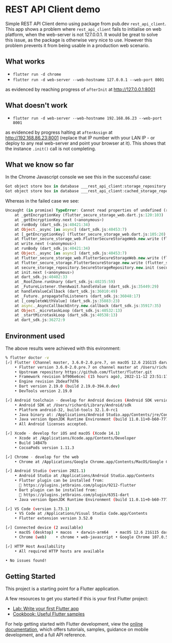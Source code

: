 # REST API Client demo

Simple REST API Client demo using package from pub.dev `rest_api_client`. This app shows a problem where `rest_api_client` fails to initialise on web platform, when the web-server is not 127.0.0.1. It would be great to solve this issue, as the package is otherwise very nice to use. However this problem prevents it from being usable in a production web scenario.

## What works

- `flutter run -d chrome`
- `flutter run -d web-server --web-hostname 127.0.0.1 --web-port 8001`

as evidenced by reaching progress of `afterInit` at <http://127.0.0.1:8001>

## What doesn't work

- `flutter run -d web-server --web-hostname 192.168.86.23 --web-port 8001`

as evidenced by progress halting at `afterAssign` at <http://192.168.86.23:8001> (replace that IP number with your LAN IP - or deploy to any real web-server and point your browser at it). This shows that the instance `.init()` call is not completing.

## What we know so far

In the Chrome Javascript console we see this in the successful case:

```dart
Got object store box in database ___rest_api_client:storage_repository. dart_sdk.js:29464
Got object store box in database ___rest_api_client:cached_storage_repository.
```

Whereas in the failed case we see:

```dart
Uncaught (in promise) TypeError: Cannot read properties of undefined (reading 'generateKey')
    at _getEncryptionKey (flutter_secure_storage_web.dart.js:120:103)
    at _getEncryptionKey.next (<anonymous>)
    at runBody (dart_sdk.js:40421:34)
    at Object._async [as async] (dart_sdk.js:40453:7)
    at [_getEncryptionKey] (flutter_secure_storage_web.dart.js:105:20)
    at flutter_secure_storage_web.FlutterSecureStorageWeb.new.write (flutter_secure_storage_web.dart.js:134:59)
    at write.next (<anonymous>)
    at runBody (dart_sdk.js:40421:34)
    at Object._async [as async] (dart_sdk.js:40453:7)
    at flutter_secure_storage_web.FlutterSecureStorageWeb.new.write (flutter_secure_storage_web.dart.js:131:20)
    at flutter_secure_storage.FlutterSecureStorage.new.write (flutter_secure_storage.dart.js:222:252)
    at secure_storage_repository.SecureStorageRepository.new.init (secure_storage_repository.dart.js:72:43)
    at init.next (<anonymous>)
    at dart_sdk.js:40402:33
    at _RootZone.runUnary (dart_sdk.js:40235:59)
    at _FutureListener.thenAwait.handleValue (dart_sdk.js:35449:29)
    at handleValueCallback (dart_sdk.js:36010:49)
    at _Future._propagateToListeners (dart_sdk.js:36048:17)
    at [_completeWithValue] (dart_sdk.js:35883:23)
    at async._AsyncCallbackEntry.new.callback (dart_sdk.js:35917:35)
    at Object._microtaskLoop (dart_sdk.js:40532:13)
    at _startMicrotaskLoop (dart_sdk.js:40538:13)
    at dart_sdk.js:36272:9
```

## Environment used

The above results were achieved with this evironment:

```bash
% flutter doctor -v
[✓] Flutter (Channel master, 3.6.0-2.0.pre.7, on macOS 12.6 21G115 darwin-arm64, locale en-NZ)
    • Flutter version 3.6.0-2.0.pre.7 on channel master at /Users/richard/development/flutter
    • Upstream repository https://github.com/flutter/flutter.git
    • Framework revision bf906e6cec (15 hours ago), 2022-11-12 23:51:17 -0500
    • Engine revision 2bdeaf7d76
    • Dart version 2.19.0 (build 2.19.0-394.0.dev)
    • DevTools version 2.19.0

[✓] Android toolchain - develop for Android devices (Android SDK version 32.1.0-rc1)
    • Android SDK at /Users/richard/Library/Android/sdk
    • Platform android-32, build-tools 32.1.0-rc1
    • Java binary at: /Applications/Android Studio.app/Contents/jre/Contents/Home/bin/java
    • Java version OpenJDK Runtime Environment (build 11.0.11+0-b60-7772763)
    • All Android licenses accepted.

[✓] Xcode - develop for iOS and macOS (Xcode 14.1)
    • Xcode at /Applications/Xcode.app/Contents/Developer
    • Build 14B47b
    • CocoaPods version 1.11.3

[✓] Chrome - develop for the web
    • Chrome at /Applications/Google Chrome.app/Contents/MacOS/Google Chrome

[✓] Android Studio (version 2021.1)
    • Android Studio at /Applications/Android Studio.app/Contents
    • Flutter plugin can be installed from:
      🔨 https://plugins.jetbrains.com/plugin/9212-flutter
    • Dart plugin can be installed from:
      🔨 https://plugins.jetbrains.com/plugin/6351-dart
    • Java version OpenJDK Runtime Environment (build 11.0.11+0-b60-7772763)

[✓] VS Code (version 1.73.1)
    • VS Code at /Applications/Visual Studio Code.app/Contents
    • Flutter extension version 3.52.0

[✓] Connected device (2 available)
    • macOS (desktop) • macos  • darwin-arm64   • macOS 12.6 21G115 darwin-arm64
    • Chrome (web)    • chrome • web-javascript • Google Chrome 107.0.5304.110

[✓] HTTP Host Availability
    • All required HTTP hosts are available

• No issues found!
```

## Getting Started

This project is a starting point for a Flutter application.

A few resources to get you started if this is your first Flutter project:

- [Lab: Write your first Flutter app](https://docs.flutter.dev/get-started/codelab)
- [Cookbook: Useful Flutter samples](https://docs.flutter.dev/cookbook)

For help getting started with Flutter development, view the
[online documentation](https://docs.flutter.dev/), which offers tutorials,
samples, guidance on mobile development, and a full API reference.
